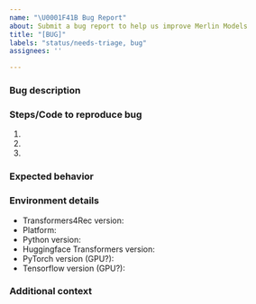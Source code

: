 ```yaml
---
name: "\U0001F41B Bug Report"
about: Submit a bug report to help us improve Merlin Models
title: "[BUG]"
labels: "status/needs-triage, bug"
assignees: ''

---
```


### Bug description
<!-- A clear and concise description of what the bug is. -->

### Steps/Code to reproduce bug
<!-- Follow this guide http://matthewrocklin.com/blog/work/2018/02/28/minimal-bug-reports to craft a minimal bug report. This helps us reproduce the issue you're having and resolve the issue more quickly. -->
1. 
2. 
3. 

### Expected behavior
<!-- A clear and concise description of what you expected to happen. -->

### Environment details
- Transformers4Rec version: 
- Platform:
- Python version:
- Huggingface Transformers version:
- PyTorch version (GPU?):
- Tensorflow version (GPU?):

### Additional context
<!-- Add any other context about the problem here. -->
